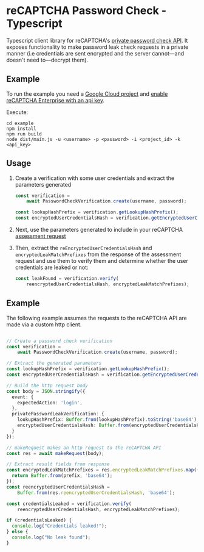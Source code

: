 # reCAPTCHA Password Check - Typescript

Typescript client library for reCAPTCHA's
[private password check API](https://cloud.google.com/recaptcha-enterprise/docs/check-passwords).
It exposes functionality to make password leak check requests in a private
manner (i.e credentials are sent encrypted and the server cannot—and doesn't
need to—decrypt them).

## Example

To run the example you need a
[Google Cloud project](https://cloud.google.com/resource-manager/docs/creating-managing-projects?hl=en)
and
[enable reCAPTCHA Enterprise with an api key](https://cloud.google.com/recaptcha-enterprise/docs/set-up-non-google-cloud-environments-api-keys?hl=en).

Execute:

```
cd example
npm install
npm run build
node dist/main.js -u <username> -p <password> -i <project_id> -k <api_key>
```

## Usage

1.  Create a verification with some user credentials and extract the parameters
    generated

    ```typescript
    const verification =
        await PasswordCheckVerification.create(username, password);

    const lookupHashPrefix = verification.getLookupHashPrefix();
    const encryptedUserCredentialsHash = verification.getEncryptedUserCredentialsHash();
    ```

3.  Next, use the parameters generated to include in your reCAPTCHA
    [assessment request](https://cloud.google.com/recaptcha-enterprise/docs/create-assessment)

4.  Then, extract the `reEncryptedUserCredentialsHash` and
    `encryptedLeakMatchPrefixes` from the response of the assessment request and
    use them to verify them and determine whether the user credentials are
    leaked or not:

    ```typescript
    const leakFound = verification.verify(
        reencryptedUserCredentialsHash, encryptedLeakMatchPrefixes);
    ```

## Example

The following example assumes the requests to the reCAPTCHA API are made via a
custom http client.

```typescript

// Create a password check verification
const verification =
    await PasswordCheckVerification.create(username, password);

// Extract the generated parameters
const lookupHashPrefix = verification.getLookupHashPrefix();
const encryptedUserCredentialsHash = verification.getEncryptedUserCredentialsHash();

// Build the http request body
const body = JSON.stringify({
  event: {
    expectedAction: 'login',
  },
  privatePasswordLeakVerification: {
    lookupHashPrefix: Buffer.from(lookupHashPrefix).toString('base64'),
    encryptedUserCredentialsHash: Buffer.from(encryptedUserCredentialsHash).toString('base64'),
  }
});

// makeRequest makes an http request to the reCAPTCHA API
const res = await makeRequest(body);

// Extract result fields from response
const encryptedLeakMatchPrefixes = res.encryptedLeakMatchPrefixes.map((prefix) => {
  return Buffer.from(prefix, 'base64');
});
const reencryptedUserCredentialsHash =
    Buffer.from(res.reencryptedUserCredentialsHash, 'base64');

const credentialsLeaked = verification.verify(
    reencryptedUserCredentialsHash, encryptedLeakMatchPrefixes);

if (credentialsLeaked) {
  console.log("Credentials leaked!");
} else {
  console.log("No leak found");
}

```
